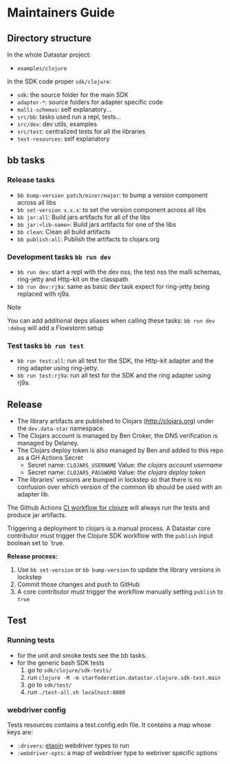 # Maintainers Guide

## Directory structure

In the whole Datastar project:

- `examples/clojure`

In the SDK code proper `sdk/clojure`:

- `sdk`: the source folder for the main SDK
- `adapter-*`: source folders for adapter specific code
- `malli-schemas`: self explanatory...
- `src/bb`: tasks used run a repl, tests...
- `src/dev`: dev utils, examples
- `src/test`: centralized tests for all the libraries
- `test-resources`: self explanatory

## bb tasks

### Release tasks

- `bb bump-version patch/minor/major`: to bump a version component across all libs
- `bb set-version x.x.x`: to set the version component across all libs
- `bb jar:all`: Build jars artifacts for all of the libs
- `bb jar:<lib-name>`: Build jars artifacts for one of the libs
- `bb clean`: Clean all build artifacts
- `bb publish:all`: Publish the artifacts to clojars.org

### Development tasks `bb run dev`

- `bb run dev`: start a repl with the dev nss, the test nss the malli schemas,
  ring-jetty and Http-kit on the classpath
- `bb run dev:rj9a`: same as basic dev task expect for ring-jetty being replaced
  with rj9a.

> [!note]
> You can add additional deps aliases when calling these tasks:
> `bb run dev :debug` will add a Flowstorm setup

### Test tasks `bb run test`

- `bb run test:all`: run all test for the SDK, the Http-kit adapter and the
  ring adapter using ring-jetty.
- `bb run test:rj9a`: run all test for the SDK and the ring adapter using rj9a.

## Release

- The library artifacts are published to Clojars (http://clojars.org) under the `dev.data-star` namespace.
- The Clojars account is managed by Ben Croker, the DNS verification is managed by Delaney.
- The Clojars deploy token is also managed by Ben and added to this repo as a GH Actions Secret
  - Secret name: `CLOJARS_USERNAME`
    Value: *the clojars account username*
  - Secret name: `CLOJARS_PASSWORD`
    Value: *the clojars deploy token*
- The libraries' versions are bumped in lockstep so that there is no confusion over which version of the common lib should be used with an adapter lib.

The Github Actions [CI workflow for clojure](../../.github/workflows/clojure-sdk.yml) will always run the tests and produce jar artifacts.

Triggering a deployment to clojars is a manual process. A Datastar core contributor must trigger the Clojure SDK workflow with the `publish` input boolean set to `true.

**Release process:**

1. Use `bb set-version` or `bb bump-version` to update the library versions in lockstep
2. Commit those changes and push to GitHub
3. A core contributor must trigger the workflow manually setting `publish` to `true`

## Test

### Running tests

- for the unit and smoke tests see the bb tasks.
- for the generic bash SDK tests
  1. go to `sdk/clojure/sdk-tests/`
  2. run `clojure -M -m starfederation.datastar.clojure.sdk-test.main`
  3. go to `sdk/test/`
  4. run `./test-all.sh localhost:8080`

### webdriver config

Tests resources contains a test.config.edn file. It contains a map whose keys
are:

- `:drivers`: [etaoin](https://github.com/clj-commons/etaoin) webdriver types to run
- `:webdriver-opts`: a map of webdriver type to webriver specific options
